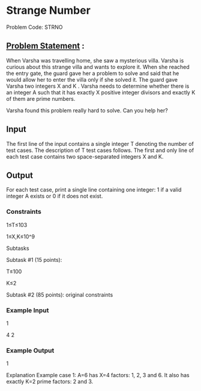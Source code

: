 # Strange Number 
Problem Code: STRNO
## [Problem Statement](https://www.codechef.com/APRIL20B/problems/STRNO) :

When Varsha was travelling home, she saw a mysterious villa. Varsha is curious about this strange villa and wants to explore it. When she reached the entry gate, the guard gave her a problem to solve and said that he would allow her to enter the villa only if she solved it.
The guard gave Varsha two integers X and K . Varsha needs to determine whether there is an integer A such that it has exactly X positive integer divisors and exactly K of them are prime numbers.

Varsha found this problem really hard to solve. Can you help her?

## Input
The first line of the input contains a single integer T denoting the number of test cases. The description of T test cases follows. The first and only line of each test case contains two space-separated integers X and K.

## Output
For each test case, print a single line containing one integer: 1 if a valid integer A
exists or 0 if it does not exist.

### Constraints

1≤T≤103

1≤X,K≤10^9

Subtasks

Subtask #1 (15 points):

T≤100

K≤2

Subtask #2 (85 points): original constraints


### Example Input

1

4 2

### Example Output
1

Explanation
Example case 1: A=6 has X=4 factors: 1, 2, 3 and 6. It also has exactly K=2 prime factors: 2 and 3.